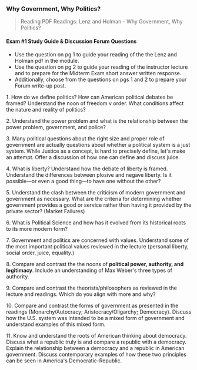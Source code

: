 ### Why Government, Why Politics?

>Reading
PDF Readings: Lenz and Holman - Why Government, Why Politics?

#### Exam #1 Study Guide & Discussion Forum Questions
+ Use the question on pg 1 to guide your reading of the the Lenz and Holman pdf in the module.
+ Use the question on pg 2 to guide your reading of the instructor lecture and to prepare for the Midterm Exam short answer written response.
+ Additionally, choose from the questions on pgs 1 and 2 to prepare your Forum write-up post.

1\. How do we define politics? How can American political debates be framed? Understand the noon of freedom v order. What conditions affect the nature and reality of politics?

2\. Understand the power problem and what is the relationship between the power problem, government, and police?

3\. Many political questions about the right size and proper role of government are actually questions about whether a political system is a just system. While Justice as a concept, is hard to precisely define, let's make an attempt. Offer a discussion of how one can define and discuss juice.

4\. What is liberty? Understand how the debate of liberty is framed. Understand the differences between plosive and negave liberty. Is it possible—or even a good thing—to have one without the other?

5\. Understand the clash between the criticism of modern government and government as necessary. What are the criteria for determining whether government provides a good or service rather than having it provided by the private sector? (Market Failures)

6\. What is Political Science and how has it evolved from its historical roots to its more modern form?

7\. Government and politics are concerned with values. Understand some of the most important political values reviewed in the lecture (personal liberty, social order, juice, equality.)

8\. Compare and contrast the the noons of **political power, authority, and legitimacy**. Include an understanding of Max Weber's three types of authority.

9\. Compare and contrast the theorists/philosophers as reviewed in the lecture and readings. Which do you align with more and why?

10\. Compare and contrast the forms of government as presented in the readings (Monarchy/Autocracy; Aristocracy/Oligarchy; Democracy). Discuss how the U.S. system was intended to be a mixed form of government and understand examples of this mixed form.

11\. Know and understand the roots of American thinking about democracy. Discuss what a republic truly is and compare a republic with a democracy. Explain the relationship between a democracy and a republic in American government. Discuss contemporary examples of how these two principles can be seen in America's Democratic-Republic.
